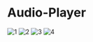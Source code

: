# Audio-Player


![1](https://user-images.githubusercontent.com/77439170/218078559-8bacf5a8-2514-4eb6-aed7-0a8734bca992.jpg)
![2](https://user-images.githubusercontent.com/77439170/218078618-4ca1df6e-71a2-421f-8732-d04ddd879a45.jpg)
![3](https://user-images.githubusercontent.com/77439170/218078674-10568fb2-5f7e-4a3e-a964-844680132143.jpg)
![4](https://user-images.githubusercontent.com/77439170/218078803-f3611210-490c-4355-a2bb-134e71ea520b.jpg)
